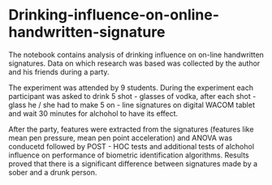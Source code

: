 # Drinking-influence-on-online-handwritten-signature
The notebook contains analysis of drinking influence on on-line handwritten signatures. Data on which research was based was collected by the author and his friends during a party. 

The experiment was attended by 9 students. During the experiment each participant was asked to drink 5 shot - glasses of vodka, after each shot - glass he / she had to make 5 on - line signatures on digital WACOM tablet and wait 30 minutes for alchohol to have its effect.

After the party, features were extracted from the signatures (features like mean pen pressure, mean pen point acceleration) and ANOVA was conducetd followed by POST - HOC tests and additional tests of alchohol influence on performance of biometric identification algorithms. Results proved that there is a significant difference between signatures made by a sober and a drunk person.
